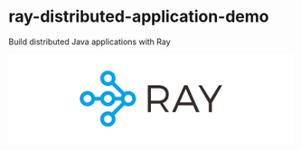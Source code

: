 # ray-distributed-application-demo
Build distributed Java applications with Ray

![ray.io](https://raw.githubusercontent.com/ray-project/ray/master/doc/source/images/ray_header_logo.png "Ray.io")
